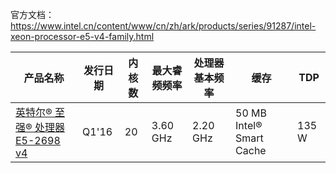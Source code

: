 官方文档：<https://www.intel.cn/content/www/cn/zh/ark/products/series/91287/intel-xeon-processor-e5-v4-family.html>

| 产品名称                                                     | 发行日期 | 内核数 | 最大睿频频率 | 处理器基本频率 | 缓存                     | TDP   |
| ------------------------------------------------------------ | -------- | ------ | ------------ | -------------- | ------------------------ | ----- |
| [英特尔® 至强® 处理器 E5-2698 v4](https://www.intel.cn/content/www/cn/zh/products/sku/91753/intel-xeon-processor-e52698-v4-50m-cache-2-20-ghz/specifications.html) | Q1'16    | 20     | 3.60 GHz     | 2.20 GHz       | 50 MB Intel® Smart Cache | 135 W |